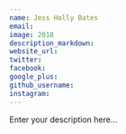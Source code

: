 ```yaml
---
name: Jess Holly Bates
email:
image: 2018
description_markdown:
website_url:
twitter:
facebook:
google_plus:
github_username:
instagram:
---
```


Enter your description here...
